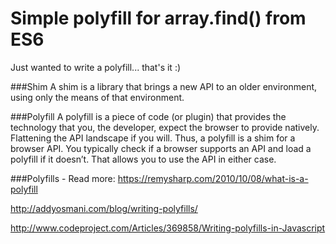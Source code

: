 # Simple polyfill for array.find() from ES6
Just wanted to write a polyfill... that's it :)

###Shim
A shim is a library that brings a new API to an older environment, using only the means of that environment.

###Polyfill
A polyfill is a piece of code (or plugin) that provides the technology that you, the developer, expect the browser to provide natively. Flattening the API landscape if you will.
Thus, a polyfill is a shim for a browser API. You typically check if a browser supports an API and load a polyfill if it doesn’t. That allows you to use the API in either case.

###Polyfills - Read more:
https://remysharp.com/2010/10/08/what-is-a-polyfill

http://addyosmani.com/blog/writing-polyfills/

http://www.codeproject.com/Articles/369858/Writing-polyfills-in-Javascript





